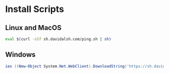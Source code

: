 # Install Scripts

## Linux and MacOS

```bash
eval $(curl -sSf sh.davidalsh.com/ping.sh | sh)
```

## Windows

```powershell
iex ((New-Object System.Net.WebClient).DownloadString('https://sh.davidalsh.com/ping.ps1'))
```
